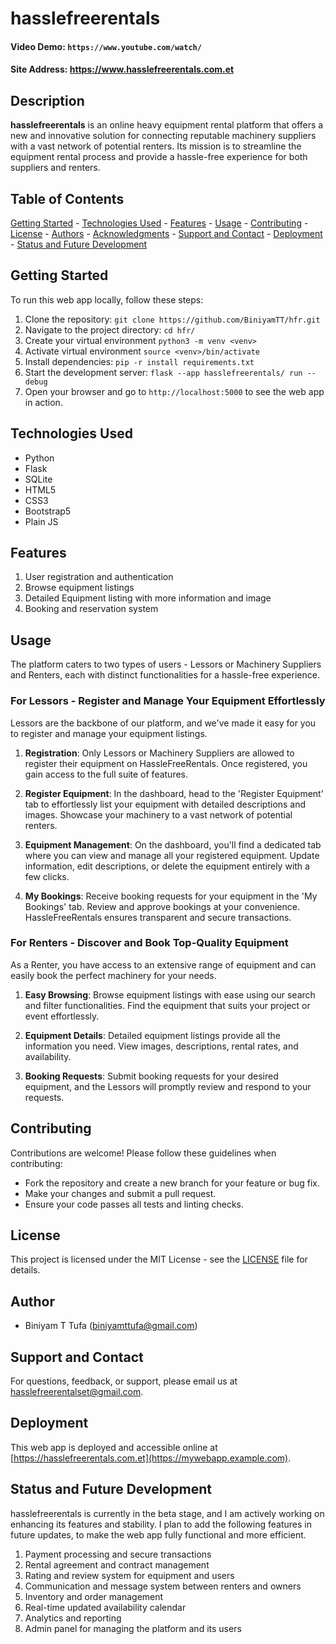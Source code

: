 # hasslefreerentals
#### Video Demo: `https://www.youtube.com/watch/`
#### Site Address: https://www.hasslefreerentals.com.et
## Description
**hasslefreerentals** is an online heavy equipment rental platform that offers a new and innovative solution for connecting reputable machinery suppliers with a vast network of potential renters. Its mission is to streamline the equipment rental process and provide a hassle-free experience for both suppliers and renters.

## Table of Contents 
 [Getting Started](#getting-started) - [Technologies Used](#technologies-used) - [Features](#features) - [Usage](#usage) - [Contributing](#contributing) - [License](#license) - [Authors](#authors) - [Acknowledgments](#acknowledgments) - [Support and Contact](#support-and-contact) - [Deployment](#deployment) - [Status and Future Development](#status-and-future-development)

## Getting Started
To run this web app locally, follow these steps:
1. Clone the repository: `git clone https://github.com/BiniyamTT/hfr.git` 
2. Navigate to the project directory: `cd hfr/`
3. Create your virtual environment `python3 -m venv <venv>`
4. Activate virtual environment `source <venv>/bin/activate`
5. Install dependencies: `pip -r install requirements.txt`  
6. Start the development server: `flask --app hasslefreerentals/ run --debug`  
7. Open your browser and go to `http://localhost:5000` to see the web app in action.

## Technologies Used
 - Python
 - Flask 
 - SQLite
 - HTML5 
 - CSS3
 - Bootstrap5
 - Plain JS
 
 ## Features
1.  User registration and authentication
2.  Browse equipment listings
3.  Detailed Equipment listing with more information and image
4.  Booking and reservation system

  
## Usage 
The platform caters to two types of users - Lessors or Machinery Suppliers and Renters, each with distinct functionalities for a hassle-free experience.

### For Lessors - Register and Manage Your Equipment Effortlessly

Lessors are the backbone of our platform, and we've made it easy for you to register and manage your equipment listings.

1.  **Registration**: Only Lessors or Machinery Suppliers are allowed to register their equipment on HassleFreeRentals. Once registered, you gain access to the full suite of features.
    
2.  **Register Equipment**: In the dashboard, head to the 'Register Equipment' tab to effortlessly list your equipment with detailed descriptions and images. Showcase your machinery to a vast network of potential renters.
    
3.  **Equipment Management**: On the dashboard, you'll find a dedicated tab where you can view and manage all your registered equipment. Update information, edit descriptions, or delete the equipment entirely with a few clicks.
    
4.  **My Bookings**: Receive booking requests for your equipment in the 'My Bookings' tab. Review and approve bookings at your convenience. HassleFreeRentals ensures transparent and secure transactions.

### For Renters - Discover and Book Top-Quality Equipment

As a Renter, you have access to an extensive range of equipment and can easily book the perfect machinery for your needs.

1.  **Easy Browsing**: Browse equipment listings with ease using our search and filter functionalities. Find the equipment that suits your project or event effortlessly.
    
2.  **Equipment Details**: Detailed equipment listings provide all the information you need. View images, descriptions, rental rates, and availability.
    
3.  **Booking Requests**: Submit booking requests for your desired equipment, and the Lessors will promptly review and respond to your requests.
## Contributing 
Contributions are welcome! Please follow these guidelines when contributing:
 - Fork the repository and create a new branch for your feature or bug fix. 
 - Make your changes and submit a pull request. 
 - Ensure your code passes all tests and linting checks. 

## License 
This project is licensed under the MIT License - see the [LICENSE](https://opensource.org/license/mit/) file for details. 

## Author
 - Biniyam T Tufa (biniyamttufa@gmail.com) 


## Support and Contact 
For questions, feedback, or support, please email us at hasslefreerentalset@gmail.com.

## Deployment
 This web app is deployed and accessible online at [https://hasslefreerentals.com.et](https://mywebapp.example.com). 

## Status and Future Development

hasslefreerentals is currently in the beta stage, and I am actively working on enhancing its features and stability. I plan to add the following features in future updates, to make the web app fully functional and more efficient.

1.  Payment processing and secure transactions 
2.  Rental agreement and contract management
3.  Rating and review system for equipment and users
4.  Communication and message system between renters and owners
5.  Inventory and order management
6.  Real-time updated availability calendar
7.  Analytics and reporting
8.  Admin panel for managing the platform and its users
